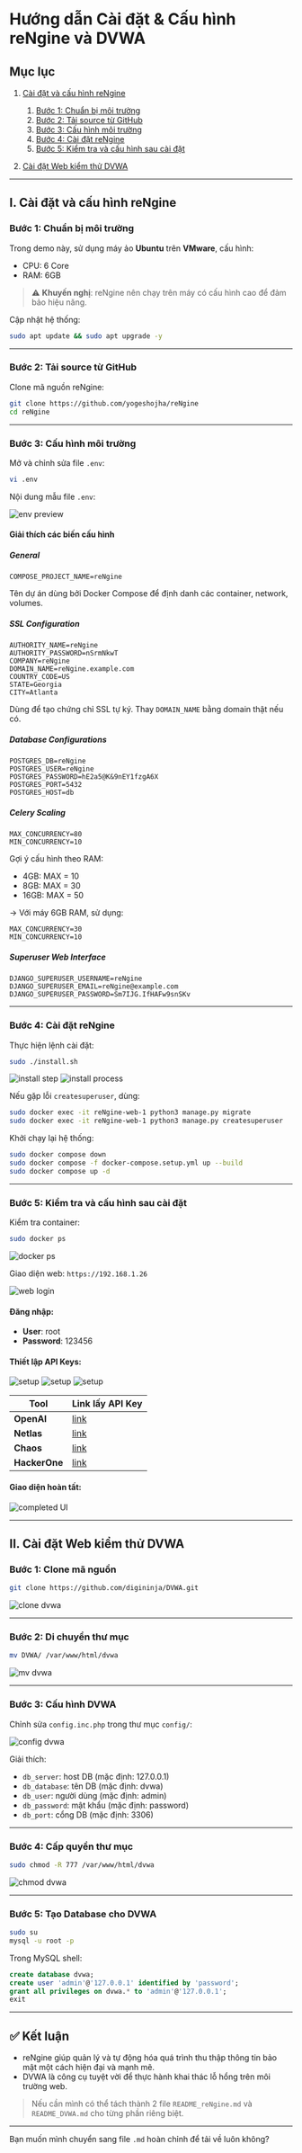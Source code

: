 # Hướng dẫn Cài đặt & Cấu hình reNgine và DVWA

## Mục lục

1. [Cài đặt và cấu hình reNgine](#cai-dat-va-cau-hinh-ren-gine)

   1. [Bước 1: Chuẩn bị môi trường](#buoc-1-chuan-bi-moi-truong)
   2. [Bước 2: Tải source từ GitHub](#buoc-2-tai-source-tu-github)
   3. [Bước 3: Cấu hình môi trường](#buoc-3-cau-hinh-moi-truong)
   4. [Bước 4: Cài đặt reNgine](#buoc-4-cai-dat-ren-gine)
   5. [Bước 5: Kiểm tra và cấu hình sau cài đặt](#buoc-5-kiem-tra-va-cau-hinh-sau-cai-dat)
2. [Cài đặt Web kiểm thử DVWA](#cai-dat-web-dvwa)

---

## I. Cài đặt và cấu hình reNgine

### Bước 1: Chuẩn bị môi trường

Trong demo này, sử dụng máy ảo **Ubuntu** trên **VMware**, cấu hình:

* CPU: 6 Core
* RAM: 6GB

> ⚠️ **Khuyến nghị**: reNgine nên chạy trên máy có cấu hình cao để đảm bảo hiệu năng.

Cập nhật hệ thống:

```bash
sudo apt update && sudo apt upgrade -y
```

---

### Bước 2: Tải source từ GitHub

Clone mã nguồn reNgine:

```bash
git clone https://github.com/yogeshojha/reNgine
cd reNgine
```

---

### Bước 3: Cấu hình môi trường

Mở và chỉnh sửa file `.env`:

```bash
vi .env
```

Nội dung mẫu file `.env`:

![env preview](./assets/Picture1.png)

#### Giải thích các biến cấu hình

##### **General**

```env
COMPOSE_PROJECT_NAME=reNgine
```

Tên dự án dùng bởi Docker Compose để định danh các container, network, volumes.

##### **SSL Configuration**

```env
AUTHORITY_NAME=reNgine
AUTHORITY_PASSWORD=nSrmNkwT
COMPANY=reNgine
DOMAIN_NAME=reNgine.example.com
COUNTRY_CODE=US
STATE=Georgia
CITY=Atlanta
```

Dùng để tạo chứng chỉ SSL tự ký. Thay `DOMAIN_NAME` bằng domain thật nếu có.

##### **Database Configurations**

```env
POSTGRES_DB=reNgine
POSTGRES_USER=reNgine
POSTGRES_PASSWORD=hE2a5@K&9nEY1fzgA6X
POSTGRES_PORT=5432
POSTGRES_HOST=db
```

##### **Celery Scaling**

```env
MAX_CONCURRENCY=80
MIN_CONCURRENCY=10
```

Gợi ý cấu hình theo RAM:

* 4GB: MAX = 10
* 8GB: MAX = 30
* 16GB: MAX = 50

→ Với máy 6GB RAM, sử dụng:

```env
MAX_CONCURRENCY=30
MIN_CONCURRENCY=10
```

##### **Superuser Web Interface**

```env
DJANGO_SUPERUSER_USERNAME=reNgine
DJANGO_SUPERUSER_EMAIL=reNgine@example.com
DJANGO_SUPERUSER_PASSWORD=Sm7IJG.IfHAFw9snSKv
```

---

### Bước 4: Cài đặt reNgine

Thực hiện lệnh cài đặt:

```bash
sudo ./install.sh
```

![install step](./assets/Picture2.png)
![install process](./assets/Picture3.png)

Nếu gặp lỗi `createsuperuser`, dùng:

```bash
sudo docker exec -it reNgine-web-1 python3 manage.py migrate
sudo docker exec -it reNgine-web-1 python3 manage.py createsuperuser
```

Khởi chạy lại hệ thống:

```bash
sudo docker compose down
sudo docker compose -f docker-compose.setup.yml up --build
sudo docker compose up -d
```

---

### Bước 5: Kiểm tra và cấu hình sau cài đặt

Kiểm tra container:

```bash
sudo docker ps
```

![docker ps](./assets/Picture4.png)

Giao diện web: `https://192.168.1.26`

![web login](./assets/Picture5.png)

#### Đăng nhập:

* **User**: root
* **Password**: 123456

#### Thiết lập API Keys:

![setup](./assets/Picture6.png)
![setup](./assets/Picture7.png)
![setup](./assets/Picture8.png)

| Tool          | Link lấy API Key                                                   |
| ------------- | ------------------------------------------------------------------ |
| **OpenAI**    | [link](https://platform.openai.com/settings/organization/api-keys) |
| **Netlas**    | [link](https://app.netlas.io/profile/)                             |
| **Chaos**     | [link](https://cloud.projectdiscovery.io)                          |
| **HackerOne** | [link](https://hackerone.com/settings/api_token/edit)              |

#### Giao diện hoàn tất:

![completed UI](./assets/Picture9.png)

---

## II. Cài đặt Web kiểm thử DVWA

### Bước 1: Clone mã nguồn

```bash
git clone https://github.com/digininja/DVWA.git
```

![clone dvwa](./assets/Picture10.png)

---

### Bước 2: Di chuyển thư mục

```bash
mv DVWA/ /var/www/html/dvwa
```

![mv dvwa](./assets/Picture11.png)

---

### Bước 3: Cấu hình DVWA

Chỉnh sửa `config.inc.php` trong thư mục `config/`:

![config dvwa](./assets/Picture12.png)

Giải thích:

* `db_server`: host DB (mặc định: 127.0.0.1)
* `db_database`: tên DB (mặc định: dvwa)
* `db_user`: người dùng (mặc định: admin)
* `db_password`: mật khẩu (mặc định: password)
* `db_port`: cổng DB (mặc định: 3306)

---

### Bước 4: Cấp quyền thư mục

```bash
sudo chmod -R 777 /var/www/html/dvwa
```

![chmod dvwa](./assets/Picture13.png)

---

### Bước 5: Tạo Database cho DVWA

```bash
sudo su
mysql -u root -p
```

Trong MySQL shell:

```sql
create database dvwa;
create user 'admin'@'127.0.0.1' identified by 'password';
grant all privileges on dvwa.* to 'admin'@'127.0.0.1';
exit
```

---

## ✅ Kết luận

* reNgine giúp quản lý và tự động hóa quá trình thu thập thông tin bảo mật một cách hiện đại và mạnh mẽ.
* DVWA là công cụ tuyệt vời để thực hành khai thác lỗ hổng trên môi trường web.

> Nếu cần mình có thể tách thành 2 file `README_reNgine.md` và `README_DVWA.md` cho từng phần riêng biệt.

---

Bạn muốn mình chuyển sang file `.md` hoàn chỉnh để tải về luôn không?
